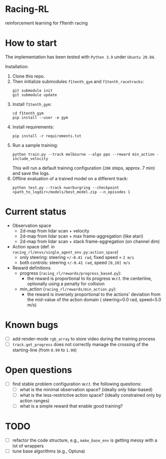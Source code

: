 # Racing-RL

reinforcement learning for f1tenth racing

# How to start

The implementation has been tested with `Python 3.9` under `Ubuntu 20.04`.

Installation:

1. Clone this repo.
2. Then initialize submodules `f1tenth_gym` and `f1tenth_racetracks`:
    ```
    git submodule init
    git submodule update
    ```
3. Install `f1tenth_gym`:
   ```
   cd f1tenth_gym
   pip install --user -e gym
   ```
4. Install requirements:
   ```
   pip install -r requirements.txt
   ```
5. Run a sample training:
   ```
   python train.py --track melbourne --algo ppo --reward min_action -include_velocity
   ```
   This will run a default training configuration (`20K` steps, approx. 7 min) and save the logs.
6. Offline evaluation of a trained model on a different track:
   ```
   python test.py --track nuerburgring --checkpoint <path_to_logdir>/models/best_model.zip --n_episodes 1 
   ```

# Current status

- Observation space
    - 2d-map from lidar scan + velocity
    - 2d-map from lidar scan + max frame-aggregation (like atari)
    - 2d-map from lidar scan + stack frame-aggregation (on channel dim)
- Action space (def. in `racing_rl/envs/single_agent_env.py:action_space`)
    - only steering: steering `+/-0.41 rad`, fixed speed = `2 m/s`
    - both controls: steering `+/-0.41 rad`, speed `[0,10] m/s`
- Reward definitions
    - progress (`racing_rl/rewards/progress_based.py`):
        - the reward is proportional to its progress w.r.t. the centerline, optionally using a penalty for collision
    - min_action (`racing_rl/rewards/min_action.py`):
        - the reward is inversely proportional to the actions' deviation from the mid-value of the action domain (
          steering=0.0 rad, speed=5.0 m/s)

# Known bugs

- [ ] add render-mode `rgb_array` to store video during the training process
- [ ] `track.get_progress` does not correctly manage the crossing of the starting-line (from `0.99` to `1.99`)

# Open questions
- [ ] find stable problem configuration w.r.t. the following questions:
    - [ ] what is the minimal observation space? (ideally only lidar-based)
    - [ ] what is the less-restrictive action space? (ideally constrained only by action ranges)
    - [ ] what is a simple reward that enable good training?

# TODO
- [ ] refactor the code structure, e.g., `make_base_env` is getting messy with a lot of wrappers
- [ ] tune base algorithms (e.g., Optuna)